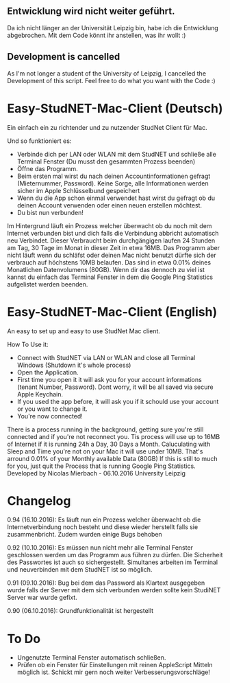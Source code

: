 ## Entwicklung wird nicht weiter geführt.
Da ich nicht länger an der Universität Leipzig bin, habe ich die Entwicklung abgebrochen.
Mit dem Code könnt ihr anstellen, was ihr wollt :)

## Development is cancelled
As I'm not longer a student of the University of Leipzig, I cancelled the Development of this script.
Feel free to do what you want with the Code :)

# Easy-StudNET-Mac-Client (Deutsch)
Ein einfach ein zu richtender und zu nutzender StudNet Client für Mac.

Und so funktioniert es:
- Verbinde dich per LAN oder WLAN mit dem StudNET und schließe alle Terminal Fenster (Du musst den gesammten Prozess beenden)
- Öffne das Programm.
- Beim ersten mal wirst du nach deinen Accountinformationen gefragt (Mieternummer, Password). Keine Sorge, alle Informationen werden sicher im Apple Schlüsselbund gespeichert
- Wenn du die App schon einmal verwendet hast wirst du gefragt ob du deinen Account verwenden oder einen neuen erstellen möchtest.
- Du bist nun verbunden!

Im Hintergrund läuft ein Prozess welcher überwacht ob du noch mit dem Internet verbunden bist und dich falls die Verbindung abbricht automatisch neu Verbindet. Dieser Verbraucht beim durchgängigen laufen 24 Stunden am Tag, 30 Tage im Monat in dieser Zeit in etwa 16MB. Das Programm aber nicht läuft wenn du schläfst oder deinen Mac nicht benutzt dürfte sich der verbrauch auf höchstens 10MB belaufen. Das sind in etwa 0.01% deines Monatlichen Datenvolumens (80GB). Wenn dir das dennoch zu viel ist kannst du einfach das Terminal Fenster in dem die Google Ping Statistics aufgelistet werden beenden.

# Easy-StudNET-Mac-Client (English)
An easy to set up and easy to use StudNet Mac client.

How To Use it:
- Connect with StudNET via LAN or WLAN and close all Terminal Windows (Shutdown it's whole process)
- Open the Application.
- First time you open it it will ask you for your account informations (tenant Number, Password). Dont worry, it will be all saved via secure Apple Keychain.
- If you used the app before, it will ask you if it schould use your account or you want to change it.
- You're now connected!

There is a process running in the background, getting sure you're still connected and if you're not reconnect you. Tis process will use up to 16MB of Internet if it is running 24h a Day, 30 Days a Month. Caluculating with Sleep and Time you're not on your Mac it will use under 10MB. That's arround 0.01% of your Monthly available Data (80GB) If this is still to much for you, just quit the Process that is running Google Ping Statistics.
Developed by Nicolas Mierbach - 06.10.2016
University Leipzig

# Changelog

0.94 (16.10.2016): Es läuft nun ein Prozess welcher überwacht ob die Internetverbindung noch besteht und diese wieder herstellt falls sie zusammenbricht. Zudem wurden einige Bugs behoben 

0.92 (10.10.2016): Es müssen nun nicht mehr alle Terminal Fenster geschlossen werden um das Programm aus führen zu dürfen. Die Sicherheit des Passwortes ist auch so sichergestellt. Simultanes arbeiten im Terminal und neuverbinden mit dem StudNET ist so möglich.

0.91 (09.10.2016): Bug bei dem das Password als Klartext ausgegeben wurde falls der Server mit dem sich verbunden werden sollte kein StudiNET Server war wurde gefixt.

0.90 (06.10.2016): Grundfunktionalität ist hergestellt

# To Do

- Ungenutzte Terminal Fenster automatisch schließen.
- Prüfen ob ein Fenster für Einstellungen mit reinen AppleScript Mitteln möglich ist.
Schickt mir gern noch weiter Verbesserungsvorschläge!
